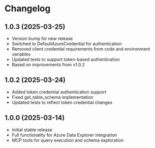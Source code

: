 # Changelog

## 1.0.3 (2025-03-25)

* Version bump for new release
* Switched to DefaultAzureCredential for authentication
* Removed client credential requirements from code and environment variables
* Updated tests to support token-based authentication
* Based on improvements from v1.0.2

## 1.0.2 (2025-03-24)

* Added token credential authentication support
* Fixed get_table_schema implementation
* Updated tests to reflect token credential changes

## 1.0.0 (2025-03-14)

* Initial stable release
* Full functionality for Azure Data Explorer integration
* MCP tools for query execution and schema exploration

